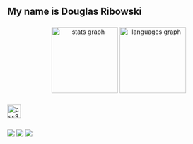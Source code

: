 <h2> My name is Douglas Ribowski</h2>

###

<div align="center">
  <img src="https://github-readme-stats.vercel.app/api?username=douglasrbs&hide_title=false&hide_rank=false&show_icons=true&include_all_commits=true&count_private=true&disable_animations=false&theme=dracula&locale=en&hide_border=false" height="150" alt="stats graph"  />
  <img src="https://github-readme-stats.vercel.app/api/top-langs?username=douglasrbs&locale=en&hide_title=false&layout=compact&card_width=320&langs_count=5&theme=dracula&hide_border=false" height="150" alt="languages graph"  />
</div>

###


###

<div align="left">
  
  <img src="https://cdn.jsdelivr.net/gh/devicons/devicon/icons/java/java-original.svg" height="30" alt="css3 logo"  />
  <img width="12" />
  

###

<div align="left">
 
  <a href="https://www.instagram.com/dougl4s_5/" target="_blank"><img src="https://img.shields.io/badge/-Instagram-%23E4405F?style=for-the-badge&logo=instagram&logoColor=white" target="_blank"></a>
  <a href = "mailto:douglasribowski17@gmail.com"><img src="https://img.shields.io/badge/-Gmail-%23333?style=for-the-badge&logo=gmail&logoColor=white" target="_blank"></a>
  <a href="https://www.linkedin.com/in/douglas-ribowski-3bb55622a/" target="_blank"><img src="https://img.shields.io/badge/-LinkedIn-%230077B5?style=for-the-badge&logo=linkedin&logoColor=white" target="_blank"></a> 
</div>

###

<br clear="both">



###
